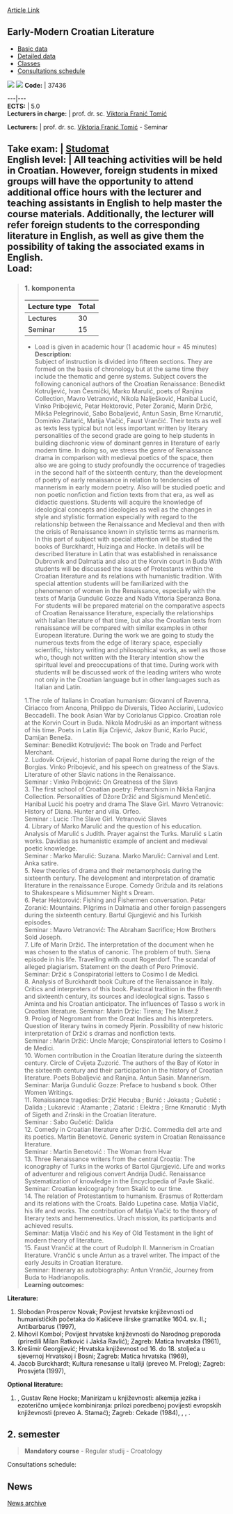 [Article Link](https://www.fhs.hr/en/course/ecl)

## Early-Modern Croatian Literature
  * [Basic data](https://www.fhs.hr/en/course/ecl#v1id-523770_344060_1_0 "Basic data")
  * [Detailed data](https://www.fhs.hr/en/course/ecl#v1id-523770_344060_1_1 "Detailed data")
  * [Classes](https://www.fhs.hr/en/course/ecl#v1id-523770_344060_1_2 "Classes")
  * [Consultations schedule](https://www.fhs.hr/en/course/ecl#v1id-523770_344060_1_3 "Consultations schedule")


[![](https://www.fhs.hr/img/flags/gif/hr.gif)](https://www.fhs.hr/predmet/hkrn) [![](https://www.fhs.hr/img/flags/gif/gb.gif)](https://www.fhs.hr/en/course/ecl)
**Code:** |  37436  
  
---|---  
**ECTS:** |  5.0   
**Lecturers in charge:** |  prof. dr. sc. [Viktoria Franić Tomić](https://www.fhs.hr/staff/viktoria.franic_tomic)   
  
**Lecturers:** |  prof. dr. sc. [Viktoria Franić Tomić](https://www.fhs.hr/djelatnik/viktoria.franic_tomic) - Seminar  
  
**Take exam:** |  [Studomat](http://www.isvu.hr/studomat)  
**English level:** |  All teaching activities will be held in Croatian. However, foreign students in mixed groups will have the opportunity to attend additional office hours with the lecturer and teaching assistants in English to help master the course materials. Additionally, the lecturer will refer foreign students to the corresponding literature in English, as well as give them the possibility of taking the associated exams in English.   
**Load:**  
---  
> ### 1. komponenta
> | Lecture type | Total  
> ---|---  
> Lectures | 30  
> Seminar | 15  
> * Load is given in academic hour (1 academic hour = 45 minutes)   
**Description:**  
> Subject of instruction is divided into fifteen sections. They are formed on the basis of chronology but at the same time they include the thematic and genre systems. Subject covers the following canonical authors of the Croatian Renaissance: Benedikt Kotruljević, Ivan Česmički, Marko Marulić, poets of Ranjina Collection, Mavro Vetranović, Nikola Nalješković, Hanibal Lucić, Vinko Pribojević, Petar Hektorović, Peter Zoranić, Marin Držić, Mikša Pelegrinović, Sabo Bobaljević, Antun Sasin, Brne Krnarutić, Dominko Zlatarić, Matija Vlačić, Faust Vrančić. Their texts as well as texts less typical but not less important written by literary personalities of the second grade are going to help students in building diachronic view of dominant genres in literature of early modern time. In doing so, we stress the genre of Renaissance drama in comparison with medieval poetics of the space, then also we are going to study profoundly the occurrence of tragedies in the second half of the sixteenth century, than the development of poetry of early renaissance in relation to tendencies of mannerism in early modern poetry. Also will be studied poetic and non poetic nonfiction and fiction texts from that era, as well as didactic questions. Students will acquire the knowledge of ideological concepts and ideologies as well as the changes in style and stylistic formation especially with regard to the relationship between the Renaissance and Medieval and then with the crisis of Renaissance known in stylistic terms as mannerism. In this part of subject with special attention will be studied the books of Burckhardt, Huizinga and Hocke. In details will be described literature in Latin that was established in renaissance Dubrovnik and Dalmatia and also at the Korvin court in Buda With students will be discussed the issues of Protestants within the Croatian literature and its relations with humanistic tradition. With special attention students will be familiarized with the phenomenon of women in the Renaissance, especially with the texts of Marija Gundulić Gozze and Nada Vittoria Speranza Bona. For students will be prepared material on the comparative aspects of Croatian Renaissance literature, especially the relationships with Italian literature of that time, but also the Croatian texts from renaissance will be compared with similar examples in other European literature. During the work we are going to study the numerous texts from the edge of literary space, especially scientific, history writing and philosophical works, as well as those who, though not written with the literary intention show the spiritual level and preoccupations of that time. During work with students will be discussed work of the leading writers who wrote not only in the Croatian language but in other languages such as Italian and Latin.   
>    
>  1.The role of Italians in Croatian humanism: Giovanni of Ravenna, Ciriacco from Ancona, Philippo de Diversis, Tideo Acciarini, Ludovico Beccadelli. The book Asian War by Coriolanus Cippico. Croatian role at the Korvin Court in Buda. Nikola Modruški as an important witness of his time. Poets in Latin Ilija Crijević, Jakov Bunić, Karlo Pucić, Damijan Beneša.   
>  Seminar: Benedikt Kotruljević: The book on Trade and Perfect Merchant.   
>  2. Ludovik Crijević, historian of papal Rome during the reign of the Borgias. Vinko Pribojević, and his speech on greatness of the Slavs. Literature of other Slavic nations in the Renaissance.   
>  Seminar : Vinko Pribojević: On Greatness of the Slavs   
>  3. The first school of Croatian poetry: Petrarchism in Nikša Ranjina Collection. Personalities of Džore Držić and Sigismund Menčetić. Hanibal Lucić his poetry and drama The Slave Girl. Mavro Vetranovic: History of Diana. Hunter and villa. Orfeo.   
>  Seminar : Lucic :The Slave Girl. Vetranović Slaves   
>  4. Library of Marko Marulić and the question of his education. Analysis of Marulić s Judith. Prayer against the Turks. Marulić s Latin works. Davidias as humanistic example of ancient and medieval poetic knowledge.   
>  Seminar : Marko Marulić: Suzana. Marko Marulić: Carnival and Lent. Anka satire.   
>  5. New theories of drama and their metamorphosis during the sixteenth century. The development and interpretation of dramatic literature in the renaissance Europe. Comedy Grižula and its relations to Shakespeare s Midsummer Night s Dream.   
>  6. Petar Hektorović: Fishing and Fishermen conversation. Petar Zoranić: Mountains. Pilgrims in Dalmatia and other foreign passengers during the sixteenth century. Bartul Gjurgjević and his Turkish episodes.   
>  Seminar : Mavro Vetranović: The Abraham Sacrifice; How Brothers Sold Joseph.   
>  7. Life of Marin Držić. The interpretation of the document when he was chosen to the status of canonic. The problem of truth. Siena episode in his life. Travelling with count Rogendorf. The scandal of alleged plagiarism. Statement on the death of Pero Primović.   
>  Seminar: Držić s Conspiratorial letters to Cosimo I de Medici.   
>  8. Analysis of Burckhardt book Culture of the Renaissance in Italy. Critics and interpreters of this book. Pastoral tradition in the fifteenth and sixteenth century, its sources and ideological signs. Tasso s Aminta and his Croatian anticipator. The influences of Tasso s work in Croatian literature. Seminar: Marin Držic: Tirena; The Miser.ž   
>  9. Prolog of Negromant from the Great Indies and his interpreters. Question of literary twins in comedy Pjerin. Possibility of new historic interpretation of Držić s dramas and nonfiction texts.   
>  Seminar : Marin Držić: Uncle Maroje; Conspiratorial letters to Cosimo I de Medici.   
>  10. Women contribution in the Croatian literature during the sixteenth century. Circle of Cvijeta Zuzorić. The authors of the Bay of Kotor in the sixteenth century and their participation in the history of Croatian literature. Poets Bobaljević and Ranjina. Antun Sasin. Mannerism.   
>  Seminar: Marija Gundulić Gozze: Preface to husband s book. Other Women Writings.   
>  11. Renaissance tragedies: Držić Hecuba ; Bunić : Jokasta ; Gučetić : Dalida ; Lukarević : Atamante ; Zlatarić : Elektra ; Brne Krnarutić : Myth of Sigeth and Zrinski in the Croatian literature.   
>  Seminar : Sabo Gučetić: Dalida   
>  12. Comedy in Croatian literature after Držić. Commedia dell arte and its poetics. Martin Benetović. Generic system in Croatian Renaissance literature.   
>  Seminar : Martin Benetović : The Woman from Hvar   
>  13. Three Renaissance writers from the central Croatia: The iconography of Turks in the works of Bartol Gjurgjević. Life and works of adventurer and religious convert Andrija Dudić. Renaissance Systematization of knowledge in the Encyclopedia of Pavle Skalić. Seminar: Croatian lexicography from Skalić to our time.   
>  14. The relation of Protestantism to humanism. Erasmus of Rotterdam and its relations with the Croats. Baldo Lupetina case. Matija Vlačić, his life and works. The contribution of Matija Vlačić to the theory of literary texts and hermeneutics. Urach mission, its participants and achieved results.   
>  Seminar: Matija Vlačić and his Key of Old Testament in the light of modern theory of literature.   
>  15. Faust Vrančić at the court of Rudolph II. Mannerism in Croatian literature. Vrančić s uncle Antun as a travel writer. The impact of the early Jesuits in Croatian literature.   
>  Seminar: Itinerary as autobiography: Antun Vrančić, Journey from Buda to Hadrianopolis.  
**Learning outcomes:**  

  
**Literature:**  
  1. Slobodan Prosperov Novak; Povijest hrvatske književnosti od humanističkih početaka do Kašićeve ilirske gramatike 1604. sv. II.; Antibarbarus (1997), 
  2. Mihovil Kombol; Povijest hrvatske književnosti do Narodnog preporoda (priredili Milan Ratković i Jakša Ravlić); Zagreb: Matica hrvatska (1961), 
  3. Krešimir Georgijević; Hrvatska književnost od 16. do 18. stoljeća u sjevernoj Hrvatskoj i Bosni; Zagreb: Matica hrvatska (1969), 
  4. Jacob Burckhardt; Kultura renesanse u Italiji (preveo M. Prelog); Zagreb: Prosvjeta (1997), 

  
**Optional literature:**  
  1. , Gustav Rene Hocke; Manirizam u književnosti: alkemija jezika i ezoterično umijeće kombiniranja: prilozi poredbenoj povijesti evropskih književnosti (preveo A. Stamać); Zagreb: Cekade (1984), , , .

  
**2. semester**  
---  
> **Mandatory course** - Regular studij - Croatology  
>   
Consultations schedule: 


## News
[News archive](https://www.fhs.hr/en/course/ecl?@=20py2#news_85280 "News archive")
